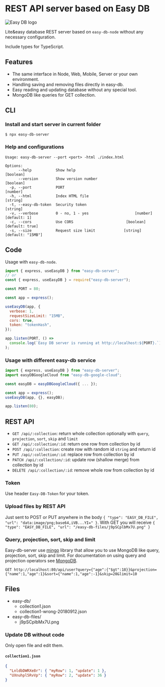 # REST API server based on Easy DB

![Easy DB logo](https://ingslonik.github.io/easy-db/logo.svg "Easy DB logo")

Lite&easy database REST server based on `easy-db-node` without any necessary configuration.

Include types for TypeScript.

## Features

- The same interface in Node, Web, Mobile, Server or your own environment.
- Handling saving and removing files directly in easy-db.
- Easy reading and updating database without any special tool.
- MongoDB like queries for GET collection.

## CLI

### Install and start server in current folder

```
$ npx easy-db-server
```

### Help and configurations

```
Usage: easy-db-server --port <port> -html ./index.html

Options:
      --help           Show help                                       [boolean]
      --version        Show version number                             [boolean]
  -p, --port           PORT                                             [number]
  -h, --html           Index HTML file                                  [string]
  -t, --easy-db-token  Security token                                   [string]
  -v, --verbose        0 - no, 1 - yes                     [number] [default: 1]
  -c, --cors           Use CORS                        [boolean] [default: true]
  -s, --size           Request size limit             [string] [default: "15MB"]
```

## Code

Usage with `easy-db-node`.

```js
import { express, useEasyDB } from "easy-db-server";
// or
const { express, useEasyDB } = require("easy-db-server");

const PORT = 80;

const app = express();

useEasyDB(app, {
  verbose: 1,
  requestSizeLimit: "15MB",
  cors: true,
  token: "tokenHash",
});

app.listen(PORT, () =>
  console.log(`Easy DB server is running at http://localhost:${PORT}.`)
);
```

### Usage with different easy-db service

```js
import { express, useEasyDB } from "easy-db-server";
import easyDBGoogleCloud from "easy-db-google-cloud";

const easyDB = easyDBGoogleCloud({ ... });

const app = express();
useEasyDB(app, {}, easyDB);

app.listen(80);
```

## REST API

- `GET /api/:collection`: return whole collection optionally with `query`, `projection`, `sort`, `skip` and `limit` 
- `GET /api/:collection/:id`: return one row from collection by id
- `POST /api/:collection`: create row with random id `string` and return id
- `PUT /api/:collection/:id`: replace row from collection by id
- `PATCH /api/:collection/:id`: update row (shallow merge) from collection by id
- `DELETE /api/:collection/:id`: remove whole row from collection by id

### Token

Use header `Easy-DB-Token` for your token.

### Upload files by REST API

Just sent to POST or PUT anywhere in the body `{ "type": "EASY_DB_FILE", "url": "data:image/png;base64,iVB...YI=" }`.
With GET you will receive `{ "type": "EASY_DB_FILE", "url": "/easy-db-files/j9pSCplbMx7U.png" }`

### Query, projection, sort, skip and limit

Easy-db-server use [mingo](https://github.com/kofrasa/mingo) library that allow you to use MongoDB like query, projection, sort, skip and limit.
For documentation on using query and projection operators see [MongoDB](https://docs.mongodb.com/manual/reference/operator/query/).

```
GET http://localhost:80/api/user?query={"age":{"$gt":18}}&projection={"name":1,"age":1}&sort={"name":1,"age":-1}&skip=20&limit=10
```

## Files

- easy-db/
  - collection1.json
  - collection1-wrong-20180912.json
- easy-db-files/
  - j9pSCplbMx7U.png

### Update DB without code

Only open file and edit them.

#### `collection1.json`

```json
{
  "LnldbDWRXe8r": { "myRow": 1, "update": 1 },
  "UXnuhpl5RvVp": { "myRow": 2, "update": 36 }
}
```
